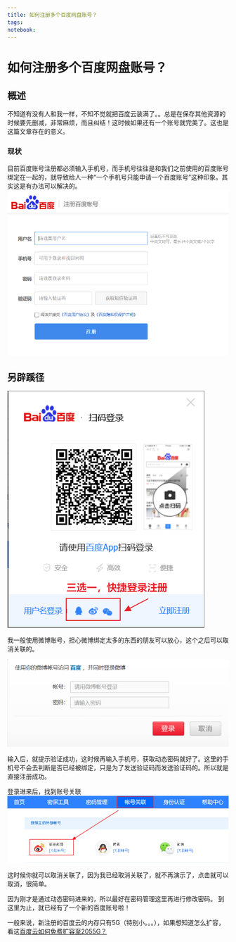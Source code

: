 ```yaml
---
title: 如何注册多个百度网盘账号？
tags:
notebook:
---
```

# 如何注册多个百度网盘账号？
## 概述
不知道有没有人和我一样，不知不觉就把百度云装满了。。总是在保存其他资源的时候要先删减，非常麻烦，而且纠结！这时候如果还有一个账号就完美了。这也是这篇文章存在的意义。

### 现状
目前百度账号注册都必须输入手机号，而手机号往往是和我们之前使用的百度账号绑定在一起的，就导致给人一种“一个手机号只能申请一个百度账号”这种印象。其实这是有办法可以解决的。
![](https://raw.githubusercontent.com/heihuahe/myGallery/master/noteImage/.1533564282294.png)

## 另辟蹊径

![](https://raw.githubusercontent.com/heihuahe/myGallery/master/noteImage/.1533564393824.png)

我一般使用微博账号，担心微博绑定太多的东西的朋友可以放心，这个之后可以取消关联的。

![](https://raw.githubusercontent.com/heihuahe/myGallery/master/noteImage/.1533564471027.png)

输入后，就提示验证成功，这时候再输入手机号，获取动态密码就好了。这里的手机号不会去判断是否已经被绑定，只是为了发送验证码而发送验证码的。所以就是直接注册成功。

登录进来后，找到账号关联
![](https://raw.githubusercontent.com/heihuahe/myGallery/master/noteImage/.1533564753818.png)

这时候你就可以取消关联了，因为我已经取消关联了，就不再演示了，点击就可以取消，很简单。

因为刚才是通过动态密码进来的，所以最好在密码管理这里再进行修改密码。
到这里为止，就已经有了一个新的百度账号啦！

一般来说，新注册的百度云的内存只有5G（特别小。。。），如果想知道怎么扩容，看这[百度云如何免费扩容至2055G？](https://www.cnblogs.com/helingjuan/p/9433997.html)


